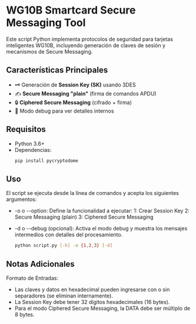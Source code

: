 # WG10B Smartcard Secure Messaging Tool

Este script Python implementa protocolos de seguridad para tarjetas inteligentes WG10B, incluyendo generación de claves de sesión y mecanismos de Secure Messaging. 

## Características Principales
- 🗝️ Generación de **Session Key (SK)** usando 3DES
- ✍️ **Secure Messaging "plain"** (firma de comandos APDU)
- 🔒 **Ciphered Secure Messaging** (cifrado + firma)
- 🐛 Modo debug para ver detalles internos

## Requisitos
- Python 3.6+
- Dependencias:
  ```bash
  pip install pycryptodome
## Uso
El script se ejecuta desde la línea de comandos y acepta los siguientes argumentos:

- -o o --option:
  Define la funcionalidad a ejecutar:
  1: Crear Session Key
  2: Secure Messaging (plain)
  3: Ciphered Secure Messaging

- -d o --debug (opcional):
  Activa el modo debug y muestra los mensajes intermedios con detalles del procesamiento.
  ```bash
  python script.py [-h] -o {1,2,3} [-d]
## Notas Adicionales
Formato de Entradas:
- Las claves y datos en hexadecimal pueden ingresarse con o sin separadores (se eliminan internamente).
- La Session Key debe tener 32 dígitos hexadecimales (16 bytes).
- Para el modo Ciphered Secure Messaging, la DATA debe ser múltiplo de 8 bytes.
